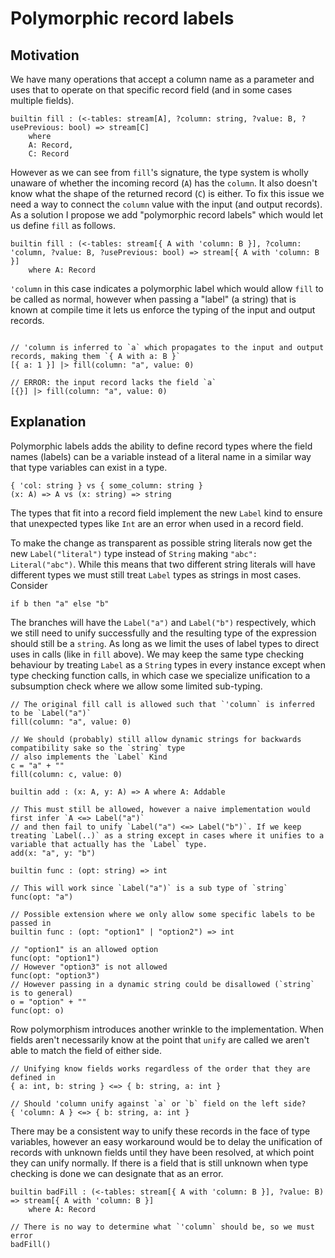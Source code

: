 # Polymorphic record labels

## Motivation

We have many operations that accept a column name as a parameter and uses that to operate on that specific record field (and in some cases multiple fields).


```flux
builtin fill : (<-tables: stream[A], ?column: string, ?value: B, ?usePrevious: bool) => stream[C]
    where
    A: Record,
    C: Record
```

However as we can see from `fill`'s signature, the type system is wholly unaware of whether the incoming record (`A`) has the `column`. It also doesn't know what the shape of the returned record (`C`) is either. To fix this issue we need a way to connect the `column` value with the input (and output records). As a solution I propose we add "polymorphic record labels" which would let us define `fill` as follows.

```flux
builtin fill : (<-tables: stream[{ A with 'column: B }], ?column: 'column, ?value: B, ?usePrevious: bool) => stream[{ A with 'column: B }]
    where A: Record
```

`'column` in this case indicates a polymorphic label which would allow `fill` to be called as normal, however when passing a "label" (a string) that is known at compile time it lets us enforce the typing of the input and output records.

```flux

// 'column is inferred to `a` which propagates to the input and output records, making them `{ A with a: B }`
[{ a: 1 }] |> fill(column: "a", value: 0)

// ERROR: the input record lacks the field `a`
[{}] |> fill(column: "a", value: 0)
```


## Explanation

Polymorphic labels adds the ability to define record types where the field names (labels) can be a variable instead of a literal name in a similar way that type variables can exist in a type.

```
{ 'col: string } vs { some_column: string }
(x: A) => A vs (x: string) => string
```

The types that fit into a record field implement the new `Label` kind to ensure that unexpected types like `Int` are an error when used in a record field.

To make the change as transparent as possible string literals now get the new `Label("literal")` type instead of `String` making `"abc": Literal("abc")`. While this means that two different string literals will have different types we must still treat `Label` types as strings in most cases. Consider

```flux
if b then "a" else "b"
```

The branches will have the `Label("a")` and `Label("b")` respectively, which we still need to unify successfully and the resulting type of the expression should still be a `string`. As long as we limit  the uses of label types to direct uses in calls (like in `fill` above). We may keep the same type checking behaviour by treating `Label` as a `String` types in every instance except when type checking function calls, in which case we specialize unification to a subsumption check where we allow some limited sub-typing.

```flux
// The original fill call is allowed such that `'column` is inferred to be `Label("a")`
fill(column: "a", value: 0)

// We should (probably) still allow dynamic strings for backwards compatibility sake so the `string` type
// also implements the `Label` Kind
c = "a" + ""
fill(column: c, value: 0)

builtin add : (x: A, y: A) => A where A: Addable

// This must still be allowed, however a naive implementation would first infer `A <=> Label("a")`
// and then fail to unify `Label("a") <=> Label("b")`. If we keep treating `Label(..)` as a string except in cases where it unifies to a variable that actually has the `Label` type.
add(x: "a", y: "b")

builtin func : (opt: string) => int

// This will work since `Label("a")` is a sub type of `string`
func(opt: "a")

// Possible extension where we only allow some specific labels to be passed in
builtin func : (opt: "option1" | "option2") => int

// "option1" is an allowed option
func(opt: "option1")
// However "option3" is not allowed
func(opt: "option3")
// However passing in a dynamic string could be disallowed (`string` is to general)
o = "option" + ""
func(opt: o)
```

Row polymorphism introduces another wrinkle to the implementation. When fields aren't necessarily know at the point that `unify` are called we aren't able to match the field of either side.

```flux
// Unifying know fields works regardless of the order that they are defined in
{ a: int, b: string } <=> { b: string, a: int }

// Should 'column unify against `a` or `b` field on the left side?
{ 'column: A } <=> { b: string, a: int }
```

There may be a consistent way to unify these records in the face of type variables, however an easy workaround would be to delay the unification of records with unknown fields until they have been resolved, at which point they can unify normally. If there is a field that is still unknown when type checking is done we can designate that as an error.

```flux
builtin badFill : (<-tables: stream[{ A with 'column: B }], ?value: B) => stream[{ A with 'column: B }]
    where A: Record

// There is no way to determine what `'column` should be, so we must error
badFill()
```
